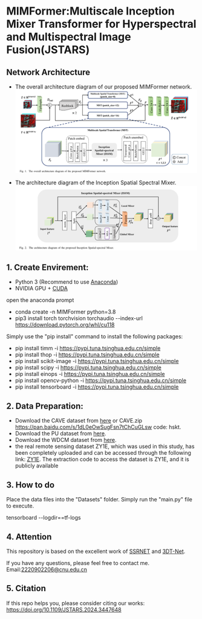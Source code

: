 
# MIMFormer:Multiscale Inception Mixer Transformer for  Hyperspectral and Multispectral Image Fusion(JSTARS)

## Network Architecture

- The overall architecture diagram of our proposed MIMFormer network.
  ![MIMFormer](./MIMFormer.png)


- The architecture diagram of the Inception Spatial Spectral Mixer.
  ![ISSM](./ISSM.png)

## 1. Create Envirement:

- Python 3 (Recommend to use [Anaconda](https://www.anaconda.com/download/#linux))
- NVIDIA GPU + [CUDA](https://developer.nvidia.com/cuda-downloads)
  
open the anaconda prompt

- conda create -n MIMFormer python=3.8
- pip3 install torch torchvision torchaudio --index-url https://download.pytorch.org/whl/cu118

Simply use the "pip install" command to install the following packages:

- pip install timm -i https://pypi.tuna.tsinghua.edu.cn/simple
- pip install thop -i https://pypi.tuna.tsinghua.edu.cn/simple
- pip install scikit-image -i https://pypi.tuna.tsinghua.edu.cn/simple
- pip install scipy -i https://pypi.tuna.tsinghua.edu.cn/simple
- pip install einops -i https://pypi.tuna.tsinghua.edu.cn/simple
- pip install opencv-python -i https://pypi.tuna.tsinghua.edu.cn/simple
- pip install tensorboard -i https://pypi.tuna.tsinghua.edu.cn/simple

## 2. Data Preparation:

- Download the CAVE dataset from <a href="https://www.cs.columbia.edu/CAVE/databases/multispectral">here</a> or CAVE.zip https://pan.baidu.com/s/1dL0eOwSugFsn7tChCuGLsw code: hskt.
- Download the PU dataset from <a href="https://www.ehu.eus/ccwintco/index.php/Hyperspectral_Remote_Sensing_Scenes">here</a>.
- Download the WDCM dataset from <a href="https://github.com/jx-mzc/MSST-Net/blob/main/README.md">here</a>.
-  the real remote sensing dataset ZY1E, which was used in this study, has been completely uploaded and can be accessed through the following link: [ZY1E](https://pan.baidu.com/s/10KHvZowrlPpB3nFlyRRt3g). The extraction code to access the dataset is ZY1E, and it is publicly available



## 3. How to do

Place the data files into the "Datasets" folder. Simply run the "main.py" file to execute.

tensorboard --logdir==tf-logs

## 4. Attention
This repository is based on the excellent work of  [SSRNET](https://github.com/hw2hwei/SSRNET) and [3DT-Net](https://github.com/qingma2016/3DT-Net).

If you have any questions, please feel free to contact me.    Email:2220902206@cnu.edu.cn

## 5. Citation
If this repo helps you, please consider citing our works:
https://doi.org/10.1109/JSTARS.2024.3447648
